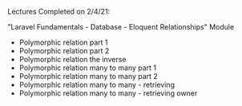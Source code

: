 Lectures Completed on 2/4/21:

"Laravel Fundamentals - Database - Eloquent Relationships" Module
* Polymorphic relation part 1
* Polymorphic relation part 2
* Polymorphic relation the inverse
* Polymorphic relation many to many part 1
* Polymorphic relation many to many part 2
* Polymorphic relation many to many - retrieving
* Polymorphic relation many to many - retrieving owner